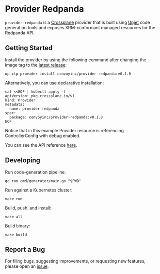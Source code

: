 # Provider Redpanda

`provider-redpanda` is a [Crossplane](https://crossplane.io/) provider that
is built using [Upjet](https://github.com/crossplane/upjet) code
generation tools and exposes XRM-conformant managed resources for the
Redpanda API.

## Getting Started

Install the provider by using the following command after changing the image tag
to the [latest release](https://marketplace.upbound.io/providers/convoyinc/provider-redpanda):
```
up ctp provider install convoyinc/provider-redpanda:v0.1.0
```

Alternatively, you can use declarative installation:
```
cat <<EOF | kubectl apply -f -
apiVersion: pkg.crossplane.io/v1
kind: Provider
metadata:
  name: provider-redpanda
spec:
  package: convoyinc/provider-redpanda:v0.1.0
EOF
```

Notice that in this example Provider resource is referencing ControllerConfig with debug enabled.

You can see the API reference [here](https://doc.crds.dev/github.com/convoyinc/provider-redpanda).

## Developing

Run code-generation pipeline:
```console
go run cmd/generator/main.go "$PWD"
```

Run against a Kubernetes cluster:

```console
make run
```

Build, push, and install:

```console
make all
```

Build binary:

```console
make build
```

## Report a Bug

For filing bugs, suggesting improvements, or requesting new features, please
open an [issue](https://github.com/convoyinc/provider-redpanda/issues).
